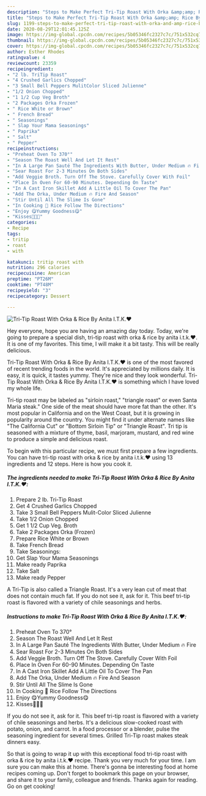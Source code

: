```yaml
---
description: "Steps to Make Perfect Tri-Tip Roast With Orka &amp;amp; Rice By Anita I.T.K.♥️"
title: "Steps to Make Perfect Tri-Tip Roast With Orka &amp;amp; Rice By Anita I.T.K.♥️"
slug: 1199-steps-to-make-perfect-tri-tip-roast-with-orka-and-amp-rice-by-anita-itk
date: 2020-08-29T12:01:45.125Z
image: https://img-global.cpcdn.com/recipes/5b05346fc2327c7c/751x532cq70/tri-tip-roast-with-orka-rice-by-anita-itk♥️-recipe-main-photo.jpg
thumbnail: https://img-global.cpcdn.com/recipes/5b05346fc2327c7c/751x532cq70/tri-tip-roast-with-orka-rice-by-anita-itk♥️-recipe-main-photo.jpg
cover: https://img-global.cpcdn.com/recipes/5b05346fc2327c7c/751x532cq70/tri-tip-roast-with-orka-rice-by-anita-itk♥️-recipe-main-photo.jpg
author: Esther Rhodes
ratingvalue: 4
reviewcount: 23359
recipeingredient:
- "2 lb. TriTip Roast"
- "4 Crushed Garlics Chopped"
- "3 Small Bell Peppers MulitColor Sliced Julienne"
- "1/2 Onion Chopped"
- "1 1/2 Cup Veg Broth"
- "2 Packages Orka Frozen"
- " Rice White or Brown"
- " French Bread"
- " Seasonings"
- " Slap Your Mama Seasonings"
- " Paprika"
- " Salt"
- " Pepper"
recipeinstructions:
- "Preheat Oven To 370°"
- "Season The Roast Well And Let It Rest"
- "In A Large Pan Sauté The Ingredients With Butter, Under Medium 🔥 Fire"
- "Sear Roast For 2-3 Minutes On Both Sides"
- "Add Veggie Broth. Turn Off The Stove. Carefully Cover With Foil"
- "Place In Oven For 60-90 Minutes. Depending On Taste"
- "In A Cast Iron Skillet Add A Little Oil To Cover The Pan"
- "Add The Orka, Under Medium 🔥 Fire And Season"
- "Stir Until All The Slime Is Gone"
- "In Cooking 🍚 Rice Follow The Directions"
- "Enjoy 😋Yummy Goodness😋"
- "Kisses💋💋💋"
categories:
- Recipe
tags:
- tritip
- roast
- with

katakunci: tritip roast with 
nutrition: 296 calories
recipecuisine: American
preptime: "PT26M"
cooktime: "PT48M"
recipeyield: "3"
recipecategory: Dessert

---
```



![Tri-Tip Roast With Orka &amp; Rice By Anita I.T.K.♥️](https://img-global.cpcdn.com/recipes/5b05346fc2327c7c/751x532cq70/tri-tip-roast-with-orka-rice-by-anita-itk♥️-recipe-main-photo.jpg)

Hey everyone, hope you are having an amazing day today. Today, we're going to prepare a special dish, tri-tip roast with orka &amp; rice by anita i.t.k.♥️. It is one of my favorites. This time, I will make it a bit tasty. This will be really delicious.

Tri-Tip Roast With Orka &amp; Rice By Anita I.T.K.♥️ is one of the most favored of recent trending foods in the world. It's appreciated by millions daily. It is easy, it is quick, it tastes yummy. They're nice and they look wonderful. Tri-Tip Roast With Orka &amp; Rice By Anita I.T.K.♥️ is something which I have loved my whole life.

Tri-tip roast may be labeled as &#34;sirloin roast,&#34; &#34;triangle roast&#34; or even Santa Maria steak.&#34; One side of the meat should have more fat than the other. It&#39;s most popular in California and on the West Coast, but it is growing in popularity around the country. You might find it under alternate names like &#34;The California Cut&#34; or &#34;Bottom Sirloin Tip&#34; or &#34;Triangle Roast&#34;. Tri tip is seasoned with a mixture of thyme, basil, marjoram, mustard, and red wine to produce a simple and delicious roast.


To begin with this particular recipe, we must first prepare a few ingredients. You can have tri-tip roast with orka &amp; rice by anita i.t.k.♥️ using 13 ingredients and 12 steps. Here is how you cook it.

<!--inarticleads1-->

##### The ingredients needed to make Tri-Tip Roast With Orka &amp; Rice By Anita I.T.K.♥️:

1. Prepare 2 lb. Tri-Tip Roast
1. Get 4 Crushed Garlics Chopped
1. Take 3 Small Bell Peppers Mulit-Color Sliced Julienne
1. Take 1/2 Onion Chopped
1. Get 1 1/2 Cup Veg. Broth
1. Take 2 Packages Orka (Frozen)
1. Prepare  Rice White or Brown
1. Take  French Bread
1. Take  Seasonings:
1. Get  Slap Your Mama Seasonings
1. Make ready  Paprika
1. Take  Salt
1. Make ready  Pepper


A Tri-Tip is also called a Triangle Roast. It&#39;s a very lean cut of meat that does not contain much fat. If you do not see it, ask for it. This beef tri-tip roast is flavored with a variety of chile seasonings and herbs. 

<!--inarticleads2-->

##### Instructions to make Tri-Tip Roast With Orka &amp; Rice By Anita I.T.K.♥️:

1. Preheat Oven To 370°
1. Season The Roast Well And Let It Rest
1. In A Large Pan Sauté The Ingredients With Butter, Under Medium 🔥 Fire
1. Sear Roast For 2-3 Minutes On Both Sides
1. Add Veggie Broth. Turn Off The Stove. Carefully Cover With Foil
1. Place In Oven For 60-90 Minutes. Depending On Taste
1. In A Cast Iron Skillet Add A Little Oil To Cover The Pan
1. Add The Orka, Under Medium 🔥 Fire And Season
1. Stir Until All The Slime Is Gone
1. In Cooking 🍚 Rice Follow The Directions
1. Enjoy 😋Yummy Goodness😋
1. Kisses💋💋💋


If you do not see it, ask for it. This beef tri-tip roast is flavored with a variety of chile seasonings and herbs. It&#39;s a delicious slow-cooked roast with potato, onion, and carrot. In a food processor or a blender, pulse the seasoning ingredient for several times. Grilled Tri-Tip roast makes steak dinners easy. 

So that is going to wrap it up with this exceptional food tri-tip roast with orka &amp; rice by anita i.t.k.♥️ recipe. Thank you very much for your time. I am sure you can make this at home. There's gonna be interesting food at home recipes coming up. Don't forget to bookmark this page on your browser, and share it to your family, colleague and friends. Thanks again for reading. Go on get cooking!
